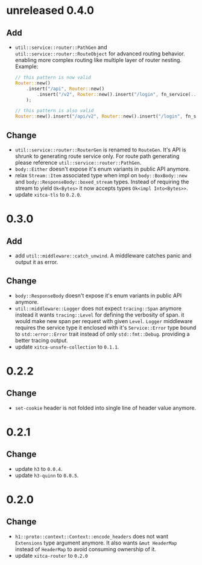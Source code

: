 # unreleased 0.4.0
## Add
- `util::service::router::PathGen` and `util::service::router::RouteObject` for advanced routing behavior. enabling more complex routing like multiple layer of router nesting. Example:
    ```rust
    // this pattern is now valid
    Router::new()
        .insert("/api", Router::new()
            .insert("/v2", Router::new().insert("/login", fn_service(..)))
        );
    
    // this pattern is also valid
    Router::new().insert("/api/v2", Router::new().insert("/login", fn_service(..)));
    ```

## Change
- `util::service::router::RouterGen` is renamed to `RouteGen`. It's API is shrunk to generating route service only. For route path generating please reference `util::service::router::PathGen`.
- `body::Either` doesn't expose it's enum variants in public API anymore.
- relax `Stream::Item` associated type when impl on `body::BoxBody::new` and `body::ResponseBody::boxed_stream` types. Instead of requiring the stream to yield `Ok<Bytes>` it now accepts types `Ok<impl Into<Bytes>>`.
- update `xitca-tls` to `0.2.0`.

# 0.3.0
## Add
- add `util::middleware::catch_unwind`. A middleware catches panic and output it as error.

## Change
- `body::ResponseBody` doesn't expose it's enum variants in public API anymore.
- `util::middleware::Logger` does not expect `tracing::Span` anymore instead it wants `tracing::Level` for defining the verbosity of span. it would make new span per request with given `Level`. `Logger` middleware requires the service type it enclosed with it's `Service::Error` type bound to `std::error::Error` trait instead of only `std::fmt::Debug`. providing a better tracing output.
- update `xitca-unsafe-collection` to `0.1.1`.

# 0.2.2
## Change
- `set-cookie` header is not folded into single line of header value anymore.

# 0.2.1
## Change
- update `h3` to `0.0.4`.
- update `h3-quinn` to `0.0.5`.

# 0.2.0
## Change
- `h1::proto::context::Context::encode_headers` does not want `Extensions` type argument anymore. It also wants `&mut HeaderMap` instead of `HeaderMap` to avoid consuming ownership of it.
- update `xitca-router` to `0.2.0`
